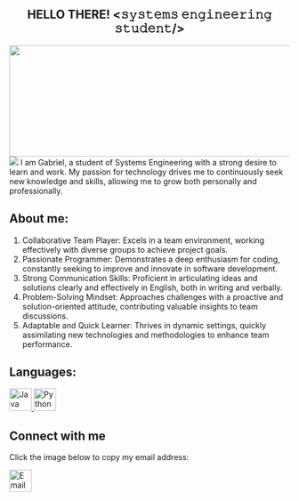 
<div align="center">
  <h2> HELLO THERE! <𝚜𝚢𝚜𝚝𝚎𝚖𝚜 𝚎𝚗𝚐𝚒𝚗𝚎𝚎𝚛𝚒𝚗𝚐 𝚜𝚝𝚞𝚍𝚎𝚗𝚝/> </h2>
</div>

</a></h1>

<img src="https://github.com/GabrielChaconA/ChaconArellanoGabriel-POO-GrupoA-20241/blob/examen/unidad4/@gabochack7.png?raw=true" width="1000" height="200">
<img src="https://user-images.githubusercontent.com/73097560/115834477-dbab4500-a447-11eb-908a-139a6edaec5c.gif">
I am Gabriel, a student of Systems Engineering with a strong desire to learn and work. My passion for technology drives me to continuously seek new knowledge and skills, allowing me to grow both personally and professionally.

## About me:

1. Collaborative Team Player: Excels in a team environment, working effectively with diverse groups to achieve project goals.
2. Passionate Programmer: Demonstrates a deep enthusiasm for coding, constantly seeking to improve and innovate in software development.
3. Strong Communication Skills: Proficient in articulating ideas and solutions clearly and effectively in English, both in writing and verbally.
4. Problem-Solving Mindset: Approaches challenges with a proactive and solution-oriented attitude, contributing valuable insights to team discussions.
5. Adaptable and Quick Learner: Thrives in dynamic settings, quickly assimilating new technologies and methodologies to enhance team performance.

## Languages:

<a href="https://getbootstrap.com" target="_blank" rel="noreferrer">
    <img src="https://brandslogos.com/wp-content/uploads/thumbs/java-logo-vector-1.svg" alt="Java" width="40" height="40"/>
</a>
<a href="https://www.cprogramming.com/" target="_blank" rel="noreferrer">
    <img src="https://upload.wikimedia.org/wikipedia/commons/thumb/c/c3/Python-logo-notext.svg/935px-Python-logo-notext.svg.png" alt="Python" width="40" height="40"/>
</a>

## Connect with me

Click the image below to copy my email address:

<a href="gabochack7@gmial.com">
    <img src="https://cdn-icons-png.flaticon.com/512/281/281769.png" alt="Email me" width="40" height="40">
</a>

